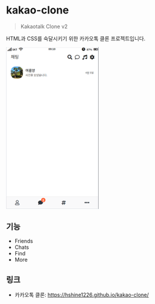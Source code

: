 # kakao-clone

> Kakaotalk Clone v2

HTML과 CSS를 숙달시키기 위한 카카오톡 클론 프로젝트입니다.

<img src="header.png" width="50%" height="50%">

## 기능

- Friends
- Chats
- Find
- More

## 링크

- 카카오톡 클론: <https://hshine1226.github.io/kakao-clone/>
